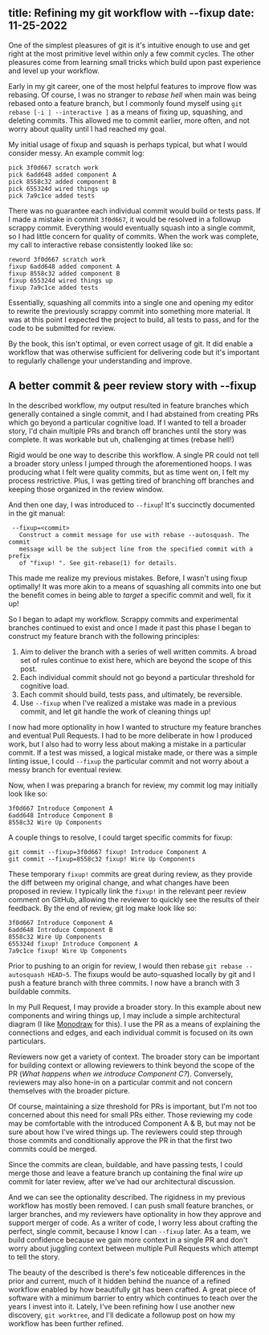 title: Refining my git workflow with --fixup
date: 11-25-2022
---

One of the simplest pleasures of git is it's intuitive enough to use and
get right at the most primitive level within only a few commit cycles. The other
pleasures come from learning small tricks which build upon past experience and
level up your workflow. 

Early in my git career, one of the most helpful features to improve flow was
rebasing. Of course, I was no stranger to *rebase hell* when main was being
rebased onto a feature branch, but I commonly found myself using `git rebase [-i
| --interactive ]` as a means of fixing up, squashing, and deleting commits.
This allowed me to commit earlier, more often, and not worry about quality until
I had reached my goal.

My initial usage of fixup and squash is perhaps typical, but what I would
consider messy. An example commit log:

    pick 3f0d667 scratch work
    pick 6add648 added component A
    pick 8558c32 added component B
    pick 655324d wired things up
    pick 7a9c1ce added tests

There was no guarantee each individual commit would build or tests pass. If I
made a mistake in commit `3f0d667`, it would be resolved in a followup scrappy
commit. Everything would eventually squash into a single commit, so I had little
concern for quality of commits. When the work was complete, my call to
interactive rebase consistently looked like so:

    reword 3f0d667 scratch work
    fixup 6add648 added component A
    fixup 8558c32 added component B
    fixup 655324d wired things up
    fixup 7a9c1ce added tests

Essentially, squashing all commits into a single one and opening my editor to
rewrite the previously scrappy commit into something more material. It was at
this point I expected the project to build, all tests to pass, and for the code
to be submitted for review.

By the book, this isn't optimal, or even correct usage of git. It did enable a
workflow that was otherwise sufficient for delivering code but it's important to
regularly challenge your understanding and improve.

## A better commit & peer review story with --fixup

In the described workflow, my output resulted in feature branches which
generally contained a single commit, and I had abstained from creating PRs which
go beyond a particular cognitive load. If I wanted to tell a broader story,
I'd chain multiple PRs and branch off branches until the story was complete. It
was workable but uh, challenging at times (rebase hell!)

Rigid would be one way to describe this workflow. A single PR could not tell a
broader story unless I jumped through the aforementioned hoops. I was producing
what I felt were quality commits, but as time went on, I felt my process
restrictive. Plus, I was getting tired of branching off branches and keeping
those organized in the review window.

And then one day, I was introduced to `--fixup`! It's succinctly documented in
the git manual:

     --fixup=<commit>
       Construct a commit message for use with rebase --autosquash. The commit
       message will be the subject line from the specified commit with a prefix
       of "fixup! ". See git-rebase(1) for details.

This made me realize my previous mistakes. Before, I wasn't using fixup
optimally! It was more akin to a means of squashing all commits into one but
the benefit comes in being able to *target* a specific commit and well, fix
it up! 

So I began to adapt my workflow. Scrappy commits and experimental branches
continued to exist and once I made it past this phase I began to construct my
feature branch with the following principles:

1. Aim to deliver the branch with a series of well written commits. A broad set
   of rules continue to exist here, which are beyond the scope of this post.
2. Each individual commit should not go beyond a particular threshold for
   cognitive load.
3. Each commit should build, tests pass, and ultimately, be reversible.
4. Use `--fixup` when I've realized a mistake was made in a previous commit, and
   let git handle the work of cleaning things up!

I now had more optionality in how I wanted to structure my feature branches and
eventual Pull Requests. I had to be more deliberate in how I produced work, but
I also had to worry less about making a mistake in a particular commit. If a
test was missed, a logical mistake made, or there was a simple linting issue, I
could `--fixup` the particular commit and not worry about a messy branch for
eventual review.

Now, when I was preparing a branch for review, my commit log may initially look
like so:

    3f0d667 Introduce Component A
    6add648 Introduce Component B
    8558c32 Wire Up Components

A couple things to resolve, I could target specific commits for fixup:

    git commit --fixup=3f0d667 fixup! Introduce Component A
    git commit --fixup=8558c32 fixup! Wire Up Components

These temporary `fixup!` commits are great during review, as they provide the
diff between my original change, and what changes have been proposed in review.
I typically link the `fixup!` in the relevant peer review comment on GitHub,
allowing the reviewer to quickly see the results of their feedback. By the end
of review, git log make look like so:

    3f0d667 Introduce Component A
    6add648 Introduce Component B
    8558c32 Wire Up Components
    655324d fixup! Introduce Component A
    7a9c1ce fixup! Wire Up Components

Prior to pushing to an origin for review, I would then rebase `git rebase
--autosquash HEAD~5`. The fixups would be auto-squashed locally by git and I
push a feature branch with three commits. I now have a branch with 3 buildable
commits.

In my Pull Request, I may provide a broader story. In this example about new
components and wiring things up, I may include a simple architectural diagram (I
like [Monodraw](https://monodraw.helftone.com/) for this). I use the PR as a
means of explaining the connections and edges, and each individual commit is
focused on its own particulars.

Reviewers now get a variety of context. The broader story can be important for
building context or allowing reviewers to think beyond the scope of the PR
(*What happens when we introduce Component C?*). Conversely, reviewers may also
hone-in on a particular commit and not concern themselves with the broader
picture.

Of course, maintaining a size threshold for PRs is important, but I'm not too
concerned about this need for small PRs either. Those reviewing my code may be
comfortable with the introduced Component A & B, but may not be sure about how
I've wired things up. The reviewers could step through those commits and
conditionally approve the PR in that the first two commits could be merged.

Since the commits are clean, buildable, and have passing tests, I could merge
those and leave a feature branch up containing the final *wire up* commit for
later review, after we've had our architectural discussion.

And we can see the optionality described. The rigidness in my previous workflow
has mostly been removed. I can push small feature branches, or larger branches,
and my reviewers have optionality in how they approve and support merger of
code. As a writer of code, I worry less about crafting the perfect, single
commit, because I know I can `--fixup` later. As a team, we build confidence
because we gain more context in a single PR and don't worry about juggling
context between multiple Pull Requests which attempt to tell the story.

The beauty of the described is there's few noticeable differences in the prior
and current, much of it hidden behind the nuance of a refined workflow enabled
by how beautifully git has been crafted. A great piece of software with a
minimum barrier to entry which continues to teach over the years I invest into
it. Lately, I've been refining how I use another new discovery, `git worktree`,
and I'll dedicate a followup post on how my workflow has been further refined.
